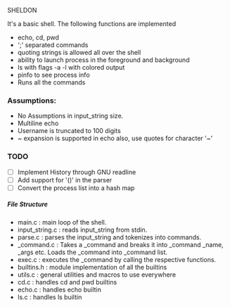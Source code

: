 SHELDON

It's a basic shell. 
The following functions are implemented

* echo, cd, pwd
* ';' separated commands
* quoting strings is allowed all over the shell
* ability to launch process in the foreground and background
* ls with flags -a -l with colored output
* pinfo to see process info
* Runs all the commands

### Assumptions:
* No Assumptions in input_string size.
* Multiline echo
* Username is truncated to 100 digits
* ~ expansion is supported in echo also, use quotes for character '~'

###  TODO
- [ ]  Implement History through GNU readline
- [ ]  Add support for '()' in the parser
- [ ]  Convert the process list into a hash map

##### File Structure
* main.c : main loop of the shell.
* input_string.c : reads input_string from stdin.
* parse.c : parses the input_string and tokenizes into commands.
* _command.c : Takes a _command and breaks it into _command _name, _args etc. 
Loads the _command into _command list.
* exec.c : executes the _command by calling the respective functions.
* builtins.h : module implementation of all the builtins
* utils.c : general utilities and macros to use everywhere
* cd.c : handles cd and pwd builtins
* echo.c : handles echo builtin
* ls.c : handles ls builtin
